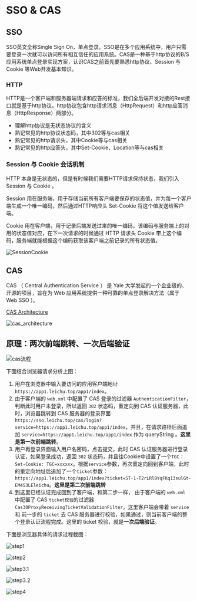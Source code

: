 # SSO & CAS

## SSO 
SSO英文全称Single Sign On，单点登录。SSO是在多个应用系统中，用户只需要登录一次就可以访问所有相互信任的应用系统。CAS是一种基于http协议的B/S应用系统单点登录实现方案，认识CAS之前首先要熟悉http协议、Session 与 Cookie 等Web开发基本知识。

### HTTP

HTTP是一个客户端和服务器端请求和应答的标准，我们全后端开发对接的Rest接口就是基于http协议。http协议包含http请求消息（HttpRequest）和http应答消息（HttpResponse）两部分。

- 理解http协议是无状态协议的含义
- 熟记常见的http协议状态码，其中302等与cas相关
- 熟记常见的http请求头，其中Cookie等与cas相关
- 熟记常见的http应答头，其中Set-Cookie、Location等与cas相关

### Session 与 Cookie 会话机制
HTTP 本身是无状态的，但是有时候我们需要HTTP请求保持状态，我们引入 Session 与 Cookie 。

Session 用在服务端，用于存储当前所有客户端要保存的状态值，并为每一个客户端生成一个唯一编码，然后通过HTTP响应头 Set-Cookie 将这个值发送给客户端。

Cookie 用在客户端，用于记录后端发送过来的唯一编码，该编码与服务端上的对用的状态值对应，在下一次请求的时候通过 HTTP 请求头 Cookie 带上这个编码，服务端就能根据这个编码获取该客户端之前记录的所有状态值。

![SessionCookie](/images/cas/SessionCookie.png)

## CAS 
CAS （ Central Authentication Service ） 是 Yale 大学发起的一个企业级的、开源的项目，旨在为 Web 应用系统提供一种可靠的单点登录解决方法（属于 Web SSO ）。

[CAS Architecture](https://apereo.github.io/cas/4.2.x/planning/Architecture.html)

![cas_architecture](/images/cas/cas_architecture.png)

## 原理：两次前端跳转、一次后端验证

![cas流程](/images/cas/cas流程.png)

下面结合浏览器请求分析上图：
1. 用户在浏览器中输入要访问的应用客户端地址 `https://app1.leichu.top/app1/index`。
2. 由于客户端的 `web.xml` 中配置了 CAS 登录的过滤器 `AuthenticationFilter`，判断此时用户未登录，所以返回 `302` 状态码，重定向到 CAS 认证服务器，此时，浏览器跳转到 CAS 服务器的登录界面 `https://sso.leichu.top/cas/login?service=https://app1.leichu.top/app1/index`，并且，在请求路径后面追加 `service=https://app1.leichu.top/app1/index` 作为 queryString 。**这里是第一次前端跳转**。
3. 用户再登录界面输入用户名密码，点击提交，此时 CAS 认证服务器进行登录认证，如果登录成功，返回 `302` 状态码，并且往Cookie中设置了一个`TGC`：`Set-Cookie: TGC=xxxxxx`。根据`service`参数，再次重定向回到客户端，此时的重定向地址后追加了一个`ticket`参数：`https://app1.leichu.top/app1/index?ticket=ST-1-T2rLRl8YqFKq13sulGt-EM4S3LEleichu`。**这里是第二次前端跳转**
4. 到这里已经认证完成回到了客户端，和第二步一样， 由于客户端的 `web.xml` 中配置了 CAS `ticket校验`的过滤器`Cas30ProxyReceivingTicketValidationFilter`，这里客户端会带着 `service` 和 前一步的 `ticket` 去 CAS 服务器进行校验，如果通过，则当前客户端的整个登录认证流程完成。这里的 ticket 校验，就是**一次后端验证**。

下面是浏览器具体的请求过程截图：

![step1](/images/cas/step1.png)

![step2](/images/cas/step2.png)

![step3.1](/images/cas/step3.1.png)

![step3.2](/images/cas/step3.2.png)

![step4](/images/cas/step4.png)